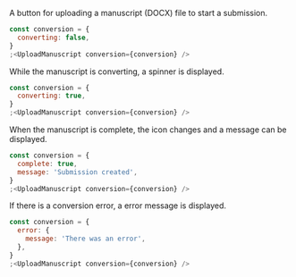 A button for uploading a manuscript (DOCX) file to start a submission.

```js
const conversion = {
  converting: false,
}
;<UploadManuscript conversion={conversion} />
```

While the manuscript is converting, a spinner is displayed.

```js
const conversion = {
  converting: true,
}
;<UploadManuscript conversion={conversion} />
```

When the manuscript is complete, the icon changes and a message can be displayed.

```js
const conversion = {
  complete: true,
  message: 'Submission created',
}
;<UploadManuscript conversion={conversion} />
```

If there is a conversion error, a error message is displayed.

```js
const conversion = {
  error: {
    message: 'There was an error',
  },
}
;<UploadManuscript conversion={conversion} />
```

